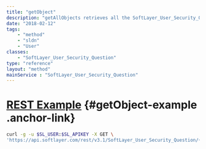 ```yaml
---
title: "getObject"
description: "getAllObjects retrieves all the SoftLayer_User_Security_Question objects where it is set to be viewable. "
date: "2018-02-12"
tags:
    - "method"
    - "sldn"
    - "User"
classes:
    - "SoftLayer_User_Security_Question"
type: "reference"
layout: "method"
mainService : "SoftLayer_User_Security_Question"
---
```


# [REST Example](#getObject-example) <a href="/article/rest/"><i class="fas fa-question"></i></a> {#getObject-example .anchor-link} 
```bash
curl -g -u $SL_USER:$SL_APIKEY -X GET \
'https://api.softlayer.com/rest/v3.1/SoftLayer_User_Security_Question/{SoftLayer_User_Security_QuestionID}/getObject'
```
